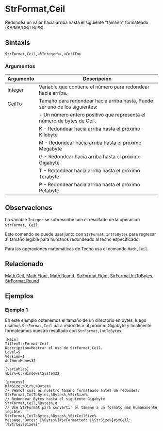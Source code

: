 # StrFormat,Ceil

Redondea un valor hacia arriba hasta el siguiente "tamaño" formateado (KB/MB/GB/TB/PB).

## Sintaxis

```pebakery
StrFormat,Ceil,<%Integer%>,<CeilTo>
```

### Argumentos

| Argumento | Descripción |
| --- | --- |
| Integer | Variable que contiene el número para redondear hacia arriba. |
| CeilTo | Tamaño para redondear hacia arriba hasta. Puede ser uno de los siguientes: |
|| <Integer> - Un número entero positivo que representa el número de bytes de Ceil. |
|| K - Redondear hacia arriba hasta el próximo Kilobyte |
|| M - Redondear hacia arriba hasta el próximo Megabyte |
|| G - Redondear hacia arriba hasta el próximo Gigabyte |
|| T - Redondear hacia arriba hasta el próximo Terabyte |
|| P - Redondear hacia arriba hasta el próximo Petabyte |

## Observaciones

La variable `Integer` se sobrescribe con el resultado de la operación `StrFormat, Ceil`.

Este comando se puede usar junto con `StrFormat,IntToBytes` para regresar al tamaño legible para humanos redondeado al techo especificado.

Para las operaciones matemáticas de Techo usa el comando `Math,Ceil`.

## Relacionado

[Math,Ceil](../Math/Ceil.md), [Math,Floor](../Math/Floor.md), [Math,Round](../Math/Round.md), [StrFormat,Floor](./Floor.md), [StrFormat,IntToBytes](./IntToBytes.md), [StrFormat,Round](./Round.md)

## Ejemplos

### Ejemplo 1

En este ejemplo obtenemos el tamaño de un directorio en bytes, luego usamos `StrFormat,Ceil` para redondear al próximo Gigabyte y finalmente formateamos nuestro resultado con `StrFormat,IntToBytes`.

```pebakery
[Main]
Title=StrFormat-Ceil
Description=Mostrar el uso de StrFormat,Ceil.
Level=5
Version=1
Author=Homes32

[Variables]
%Dir%=C:\Windows\System32

[process]
DirSize,%Dir%,%Bytes%
// Veamos cuál es nuestro tamaño formateado antes de redondear
StrFormat,IntToBytes,%Bytes%,%StrSize%
// Redondear Bytes hasta el siguiente Gigabyte
StrFormat,Ceil,%Bytes%,g
// Use StrFormat para convertir el tamaño a un formato mas humanamente legible.
StrFormat,IntToBytes,%Bytes%,%StrCeilSize%
Message,"Bytes: [%Bytes%]#$xFormatted: [%StrSize%]#$xCeil: [%StrCeilSize%]"
```
